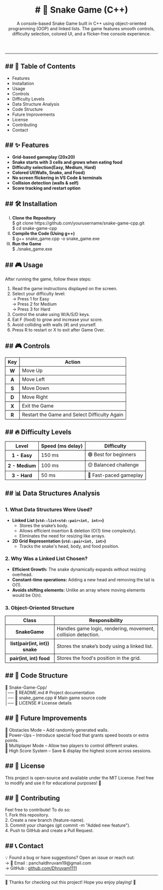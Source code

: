 <header>
  <h1><b># 🐍 Snake Game (C++)</b></h1>
  <p>A console-based Snake Game built in C++ using object-oriented programming (OOP) and linked lists. The game features smooth controls, difficulty selection, colored UI, and a flicker-free console experience.</p>
</header>

<hr>
<body>
  <h2><b>## 📜 Table of Contents</b></h2>
  <ul>
    <li>Features</li>
    <li>Installation</li>
    <li>Usage</li>
    <li>Controls</li>
    <li>Difficulty Levels</li>
    <li>Data Structure Analysis</li>
    <li>Code Structure</li>
    <li>Future Improvements</li>
    <li>License</li>
    <li>Contributing</li>
    <li>Contact</li>
  </ul>
<h2><b>## ✨ Features</b></h2>
  <ul>
    <li><b>Grid-based gameplay (20x20)</b></li>
    <li><b>Snake starts with 3 cells and grows when eating food</b></li>
    <li><b>Difficulty selection(Easy, Medium, Hard)</b></li>
    <li><b>Colored UI(Walls, Snake, and Food)</b></li>
    <li><b>No screen flickering in VS Code & terminals</b></li>
    <li><b>Collision detection (walls & self)</b></li>
    <li><b>Score tracking and restart option</b></li>
  </ul>
<h2><b>## 🛠 Installation</b></h2>
  <ol type="I">
    <li><b>Clone the Repository</b></li>
    <div>$ git clone https://github.com/yourusername/snake-game-cpp.git</div>
    <div>$ cd snake-game-cpp</div>
    <li><b>Compile the Code (Using g++)</b></li>
    <div>$ g++ snake_game.cpp -o snake_game.exe</div>
    <li><b>Run the Game</b></li>
    <div>$ ./snake_game.exe</div>
  </ol>
<h2><b>## 🎮 Usage</b></h2>
  <div>After running the game, follow these steps:</div>
  <ol>
    <li>Read the game instructions displayed on the screen.</li>
    <li>Select your difficulty level:</li>
    <div>-> Press 1 for Easy</div>
    <div>-> Press 2 for Medium</div>
    <div>-> Press 3 for Hard</div>
    <li>Control the snake using W/A/S/D keys.</li>
    <li>Eat F (food) to grow and increase your score.</li>
    <li>Avoid colliding with walls (#) and yourself.</li>
    <li>Press R to restart or X to exit after Game Over.</li>
  </ol>
<h2>## 🎮 Controls</h2>
<table>
    <thead>
      <tr>
        <th scope="col" style="border: 1px solid black;">Key</th>
        <th scope="col" style="border: 1px solid black;">Action</th>
      </tr>
    </thead>
    <tbody>
      <tr>
        <th scope="row" style="border: 1px solid black;">W</th>
        <td style="border: 1px solid black;">Move Up</td>
      </tr>
      <tr>
        <th scope="row" style="border: 1px solid black;">A</th>
        <td style="border: 1px solid black;">Move Left</td>
      </tr>
      <tr>
        <th scope="row" style="border: 1px solid black;">S</th>
        <td style="border: 1px solid black;">Move Down</td>
      </tr>
      <tr>
          <th scope="row" style="border: 1px solid black;">D</th>
          <td style="border: 1px solid black;">Move Right</td>
      </tr>
      <tr>
        <th scope="row" style="border: 1px solid black;">X</th>
        <td style="border: 1px solid black;">Exit the Game</td>
      </tr>
      <tr>
        <th scope="row" style="border: 1px solid black;">R</th>
        <td style="border: 1px solid black;">Restart the Game and Select Difficulty Again</td>
      </tr>
   </tbody>
</table>
<h2>## 🔥 Difficulty Levels</h2>
<table>
  <thead>
    <tr>
      <th scope="col" style="border: 1px solid black;">Level</th>
      <th scope="col" style="border: 1px solid black;">Speed (ms delay)</th>
      <th scope="col" style="border: 1px solid black;">Difficulty</th>
    </tr>
  </thead>
  <tbody>
    <tr>
      <th scope="row" style="border: 1px solid black;">1 - Easy</th>
      <td style="border: 1px solid black;">150 ms</td>
      <td style="border: 1px solid black;">🟢 Best for beginners</td>
    </tr>
    <tr>
      <th scope="row" style="border: 1px solid black;">2 - Medium</th>
      <td style="border: 1px solid black;">100 ms</td>
      <td style="border: 1px solid black;">🟡 Balanced challenge</td>
    </tr>
    <tr>
      <th scope="row" style="border: 1px solid black;">3 - Hard</th>
      <td style="border: 1px solid black;">50 ms</td>
      <td style="border: 1px solid black;">🔴 Fast-paced gameplay</td>
    </tr>
  </tbody>
</table>
<h2>## 📊 Data Structures Analysis</h2>
<div>
  <h3><b>1. What Data Structures Were Used?</b></h3>
  <ul>
    <li><b>Linked List (<code>std::list&lt;std::pair&lt;int, int&gt;&gt;</code>)</b>
      <ul>
        <li>Stores the snake’s body.</li>
        <li>Allows efficient insertion & deletion (O(1) time complexity).</li>
        <li>Eliminates the need for resizing like arrays.</li>
      </ul>
    </li>
    <li><b>2D Grid Representation (<code>std::pair&lt;int, int&gt;</code>)</b>
      <ul>
        <li>Tracks the snake's head, body, and food position.</li>
      </ul>
    </li>
  </ul>
</div>

<div>
  <h3><b>2. Why Was a Linked List Chosen?</b></h3>
  <ul>
    <li><b>Efficient Growth:</b> The snake dynamically expands without resizing overhead.</li>
    <li><b>Constant-time operations:</b> Adding a new head and removing the tail is O(1).</li>
    <li><b>Avoids shifting elements:</b> Unlike an array where moving elements would be O(n).</li>
  </ul>
</div>
<div>
<h3><b>3. Object-Oriented Structure</b></h3>
  <table>
    <thead>
     <tr>
      <th scope="col" style="border: 1px solid black;">Class</th>
      <th scope="col" style="border: 1px solid black;">Responsibility</th>
     </tr>
    </thead>
    <tbody>
     <tr>
      <th scope="row" style="border: 1px solid black;">SnakeGame</th>
      <td style="border: 1px solid black;">Handles game logic, rendering, movement, collision detection.</td>
     </tr>
     <tr>
      <th scope="row" style="border: 1px solid black;">list(pair(int, int)) snake</th>
      <td style="border: 1px solid black;">Stores the snake’s body using a linked list.</td>
     </tr>
     <tr>
      <th scope="row" style="border: 1px solid black;">pair(int, int) food</th>
      <td style="border: 1px solid black;">Stores the food's position in the grid.</td>
     </tr>
    </tbody>
  </table>
  </div>
<h2>## 📁 Code Structure</h2>
  <div>📂 Snake-Game-Cpp/</div>
  <div>│── 📄 README.md           # Project documentation</div>
  <div>│── 📄 snake_game.cpp      # Main game source code</div>
  <div>│── 📄 LICENSE             # License details</div>
<h2>## 🚀 Future Improvements</h2>
<div>🔹 Obstacles Mode – Add randomly generated walls.</div>
<div>🔹 Power-Ups – Introduce special food that grants speed boosts or extra points.</div>
<div>🔹 Multiplayer Mode – Allow two players to control different snakes.</div>
<div>🔹 High Score System – Save & display the highest score across sessions.</div>
<h2>## 📜 License </h2>
<div>This project is open-source and available under the MIT License.
Feel free to modify and use it for educational purposes! 🎉 </div>
<h2>## 📢 Contributing </h2>
<div>Feel free to contribute! To do so:</div>
<div>1. Fork this repository.</div>
<div>2. Create a new branch (feature-name).</div>
<div>3. Commit your changes (git commit -m "Added new feature").</div>
<div>4. Push to GitHub and create a Pull Request.</div>
<h2>## 📞 Contact </h2>
<div>💡 Found a bug or have suggestions? Open an issue or reach out:</div>
<div>-> 📧 Email : panchaldhruvam19@gmail.com</div>
<div>-> GitHub : <a href= "https://github.com/Dhruvam1111">github.com/Dhruvam1111</a></div>
</body>
<hr>
<footer>
<div>🎉 Thanks for checking out this project! Hope you enjoy playing! 🚀 </div>
</footer>
